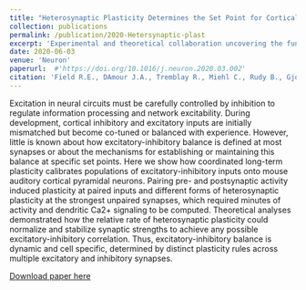 ```yaml
---
title: "Heterosynaptic Plasticity Determines the Set Point for Cortical Excitatory-Inhibitory Balance"
collection: publications
permalink: /publication/2020-Hetersynaptic-plast
excerpt: 'Experimental and theoretical collaboration uncovering the functional role of heterosynaptic plasticity of excitatory and inhibitory synapses.'
date: 2020-06-03
venue: 'Neuron'
paperurl:  #'https://doi.org/10.1016/j.neuron.2020.03.002'
citation: 'Field R.E., DAmour J.A., Tremblay R., Miehl C., Rudy B., Gjorgjieva J., Froemke R.C. (2020). &quot;Heterosynaptic Plasticity Determines the Set Point for Cortical Excitatory-Inhibitory Balance.&quot; <i>Neuron</i>. 106(5):842-854.e4.'
---
```


Excitation in neural circuits must be carefully controlled by inhibition to regulate information processing and network excitability. During development, cortical inhibitory and excitatory inputs are initially mismatched but become co-tuned or balanced with experience. However, little is known about how excitatory-inhibitory balance is defined at most synapses or about the mechanisms for establishing or maintaining this balance at specific set points. Here we show how coordinated long-term plasticity calibrates populations of excitatory-inhibitory inputs onto mouse auditory cortical pyramidal neurons. Pairing pre- and postsynaptic activity induced plasticity at paired inputs and different forms of heterosynaptic plasticity at the strongest unpaired synapses, which required minutes of activity and dendritic Ca2+ signaling to be computed. Theoretical analyses demonstrated how the relative rate of heterosynaptic plasticity could normalize and stabilize synaptic strengths to achieve any possible excitatory-inhibitory correlation. Thus, excitatory-inhibitory balance is dynamic and cell specific, determined by distinct plasticity rules across multiple excitatory and inhibitory synapses.

[Download paper here](https://doi.org/10.1016/j.neuron.2020.03.002)


